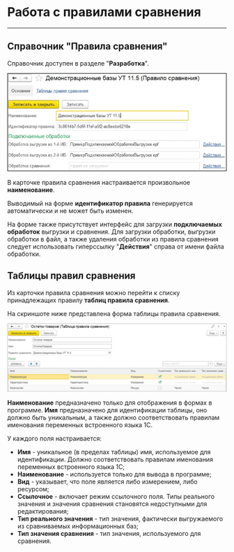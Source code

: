 # Работа с правилами сравнения
---
## Справочник "Правила сравнения"
Справочник доступен в разделе "**Разработка**".

![Элемент справочника](catalogs_img/catalog-item.png)

В карточке правила сравнения настраивается произвольное **наименование**.

Выводимый на форме **идентификатор правила** генерируется автоматически и не может быть изменен.

На форме также присутствует интерфейс для загрузки **подключаемых обработок** выгрузки и сравнения. Для загрузки обработки, выгрузки обработки в файл, а также удаления обработки из правила сравнения следует использовать гиперссылку "**Действия**" справа от имени файла обработки.

## Таблицы правил сравнения

Из карточки правила сравнения можно перейти к списку принадлежащих правилу **таблиц правила сравнения**.

На скриншоте ниже представлена форма таблицы правила сравнения.

![Элемент справочника](catalogs_img/table-item.png)

**Наименование** предназначено только для отображения в формах в программе. **Имя** предназначено для идентификации таблицы, оно должно быть уникальным, а также должно соответствовать правилам именования переменных встроенного языка 1С.

У каждого поля настраивается:

- **Имя** - уникальное (в пределах таблицы) имя, используемое для идентификации. Должно соответствовать правилам именования переменных встроенного языка 1С;
- **Наименование** - используется только для вывода в программе;
- **Вид** - указывает, что поле является либо измерением, либо ресурсом;
- **Ссылочное** - включает режим ссылочного поля. Типы реального значения и значения сравнения становятся недоступными для редактирования;
- **Тип реального значения** - тип значения, фактически выгружаемого из сравниваемых информационных баз;
- **Тип значения сравнения** - тип значения, используемого для сравнения.